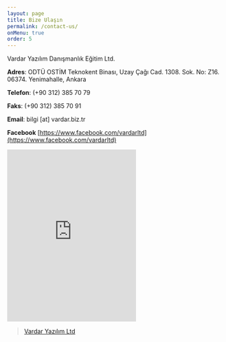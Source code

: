 ```yaml
---
layout: page
title: Bize Ulaşın
permalink: /contact-us/
onMenu: true
order: 5
---
```


Vardar Yazılım Danışmanlık Eğitim Ltd.

**Adres**: ODTÜ OSTİM Teknokent Binası, Uzay Çağı Cad. 1308. Sok. No: Z16. 06374. Yenimahalle, Ankara

**Telefon**: (+90 312) 385 70 79

**Faks**: (+90 312) 385 70 91

**Email**: bilgi [at] vardar.biz.tr

**Facebook** [https://www.facebook.com/vardarltd](https://www.facebook.com/vardarltd)

<iframe height="400" frameborder="0" marginheight="0" marginwidth="0" scrolling="no" src="http://maps.google.com/maps?f=d&amp;source=s_d&amp;saddr=39.983516,32.750834&amp;daddr=&amp;hl=en&amp;geocode=&amp;mra=dme&amp;mrcr=0&amp;mrsp=0&amp;sz=17&amp;sll=39.982069,32.751735&amp;sspn=0.004374,0.009645&amp;ie=UTF8&amp;ll=39.98359,32.751285&amp;spn=0.004374,0.009645&amp;t=m&amp;output=embed" ></iframe>
<div class="fb-page" data-href="https://www.facebook.com/vardarltd" data-height="400" data-small-header="false" data-adapt-container-width="true" data-hide-cover="false" data-show-facepile="false" data-show-posts="true"><div class="fb-xfbml-parse-ignore"><blockquote cite="https://www.facebook.com/vardarltd"><a href="https://www.facebook.com/vardarltd">Vardar Yazılım Ltd</a></blockquote></div></div>
